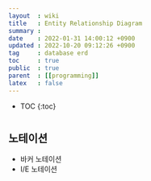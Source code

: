 ```yaml
---
layout  : wiki
title   : Entity Relationship Diagram
summary : 
date    : 2022-01-31 14:00:12 +0900
updated : 2022-10-20 09:12:26 +0900
tag     : database erd
toc     : true
public  : true
parent  : [[programming]]
latex   : false
---
```

* TOC
{:toc}

# 
## 노테이션
* 바커 노테이션
* I/E 노테이션
